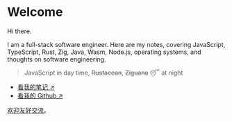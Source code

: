 # Welcome

Hi there.

I am a full-stack software engineer. Here are my notes, covering JavaScript, TypeScript, Rust, Zig, Java, Wasm, Node.js, operating systems, and thoughts on software engineering.

> JavaScript in day time, ~~Rustacean~~, ~~Ziguana~~ 😴 at night

- [看我的笔记 ↗](/TOC.md)
- [看我的 Github ↗](https://github.com/yuekcc)

[欢迎友好交流](https://github.com/yuekcc/yuekcc.github.io/issues)。
